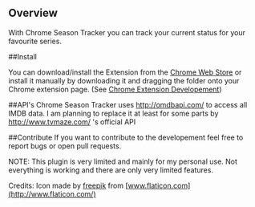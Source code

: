 ## Overview
With Chrome Season Tracker you can track your current status for your favourite series.

##Install

You can download/install the Extension from the <a href="https://chrome.google.com/webstore/detail/season-tracker/mjkglmfdpllgfmngkcmnjcfibokdaije" target="_blank">Chrome Web Store</a> or install it manually by downloading it and dragging the folder onto your Chrome extension page. (See <a href="https://developer.chrome.com/extensions/getstarted#unpacked" target="_blank">Chrome Extension Developement</a>) 

##API's
Chrome Season Tracker uses http://omdbapi.com/ to access all IMDB data.
I am planning to replace it at least for some parts by http://www.tvmaze.com/ 's official API

##Contribute
If you want to contribute to the developement feel free to report bugs or open pull requests.

NOTE: This plugin is very limited and mainly for my personal use. 
Not everything is working and there are only very limited features.

Credits:
Icon made by [freepik](http://www.flaticon.com/authors/freepik) from [www.flaticon.com](http://www.flaticon.com/)

